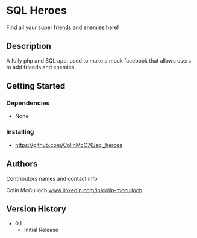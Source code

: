# SQL Heroes

Find all your super friends and enemies here!

## Description

A fully php and SQL app, used to make a mock facebook that allows users to add friends and enemies.

## Getting Started

### Dependencies

* None

### Installing

* https://github.com/ColinMcC76/sql_heroes

## Authors

Contributors names and contact info

Colin McCulloch
www.linkedin.com/in/colin-mcculloch

## Version History

* 0.1
    * Initial Release